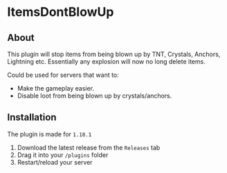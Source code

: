# ItemsDontBlowUp

## About

This plugin will stop items from being blown up by TNT, Crystals, Anchors, Lightning etc. Essentially any explosion will now no long delete items.

Could be used for servers that want to:

- Make the gameplay easier.
- Disable loot from being blown up by crystals/anchors.


## Installation

The plugin is made for `1.18.1`

1. Download the latest release from the `Releases` tab
2. Drag it into your `/plugins` folder
3. Restart/reload your server

